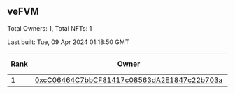 ## veFVM

Total Owners: 1, Total NFTs: 1

Last built: Tue, 09 Apr 2024 01:18:50 GMT

| Rank | Owner | Voting Power | Influence | NFTs Id |
| --- | --- | --- | --- | --- |
  | 1 | [0xcC06464C7bbCF81417c08563dA2E1847c22b703a](https://debank.com/profile/0xcC06464C7bbCF81417c08563dA2E1847c22b703a?chain=ftm) | 349,449.494 | 4.76574% | 1 |